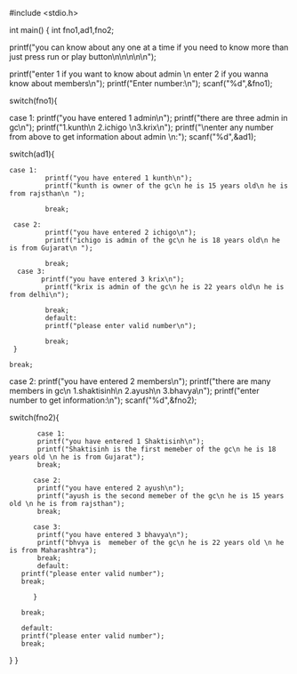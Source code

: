 #include <stdio.h>


int main() {
    int fno1,ad1,fno2;
    
 printf("you can know about any one at a time if you need to know more than just press run or play button\n\n\n\n\n");
    
    
printf("enter 1 if you want to know about admin \n enter 2 if you wanna know about members\n");
printf("Enter number:\n"); scanf("%d",&fno1);
    
switch(fno1){
        
 case 1:
        printf("you have entered 1 admin\n");
         printf("there are three admin in gc\n");
         printf("1.kunth\n 2.ichigo \n3.krix\n");
         printf("\nenter any number from above to get information about admin \n:");
         scanf("%d",&ad1);
         
switch(ad1){
             
    case 1:
             printf("you have entered 1 kunth\n");
             printf("kunth is owner of the gc\n he is 15 years old\n he is from rajsthan\n ");
             
             break;
             
     case 2:
             printf("you have entered 2 ichigo\n");
             printf("ichigo is admin of the gc\n he is 18 years old\n he is from Gujarat\n ");
             
             break;
      case 3:
            printf("you have entered 3 krix\n");
             printf("krix is admin of the gc\n he is 22 years old\n he is from delhi\n");
             
             break;
             default:
             printf("please enter valid number\n");
             
             break;
     }
         
    break;
             
         
         
  case 2:
       printf("you have entered 2 members\n");
       printf("there are many members in gc\n 1.shaktisinh\n 2.ayush\n 3.bhavya\n");
       printf("enter number to get information:\n");
       scanf("%d",&fno2);
          
switch(fno2){
              
           case 1:
           printf("you have entered 1 Shaktisinh\n");
           printf("Shaktisinh is the first memeber of the gc\n he is 18 years old \n he is from Gujarat");
           break;
        
          case 2:
           printf("you have entered 2 ayush\n");
           printf("ayush is the second memeber of the gc\n he is 15 years old \n he is from rajsthan");
           break;
              
          case 3:
           printf("you have entered 3 bhavya\n");
           printf("bhvya is  memeber of the gc\n he is 22 years old \n he is from Maharashtra");
           break;
           default:
       printf("please enter valid number");
       break;
              
          }
       
       break;

       default:
       printf("please enter valid number");
       break;
  }
}

